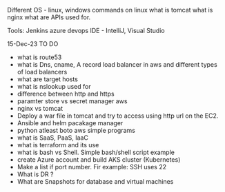 Different OS - linux, windows
commands on linux
what is tomcat
what is nginx
what are APIs used for.

Tools:
Jenkins
azure devops
IDE - IntelliJ, Visual Studio

15-Dec-23
TO DO
- what is route53
- what is Dns, cname, A record
load balancer in aws and different types of load balancers
- what are target hosts
- what is nslookup used for
- difference between http and https
- paramter store vs secret manager aws
- nginx vs tomcat
- Deploy a war file in tomcat and try to access using http url on the EC2.
- Ansible and helm pacakage manager
- python atleast boto aws simple programs
- what is SaaS, PaaS, IaaC
- what is terraform and its use
- what is bash vs Shell. Simple bash/shell script example
- create Azure account and build AKS cluster (Kubernetes)
- Make a list if port number. Fir example: SSH uses 22
- What is DR ?
- What are Snapshots for database and virtual machines
